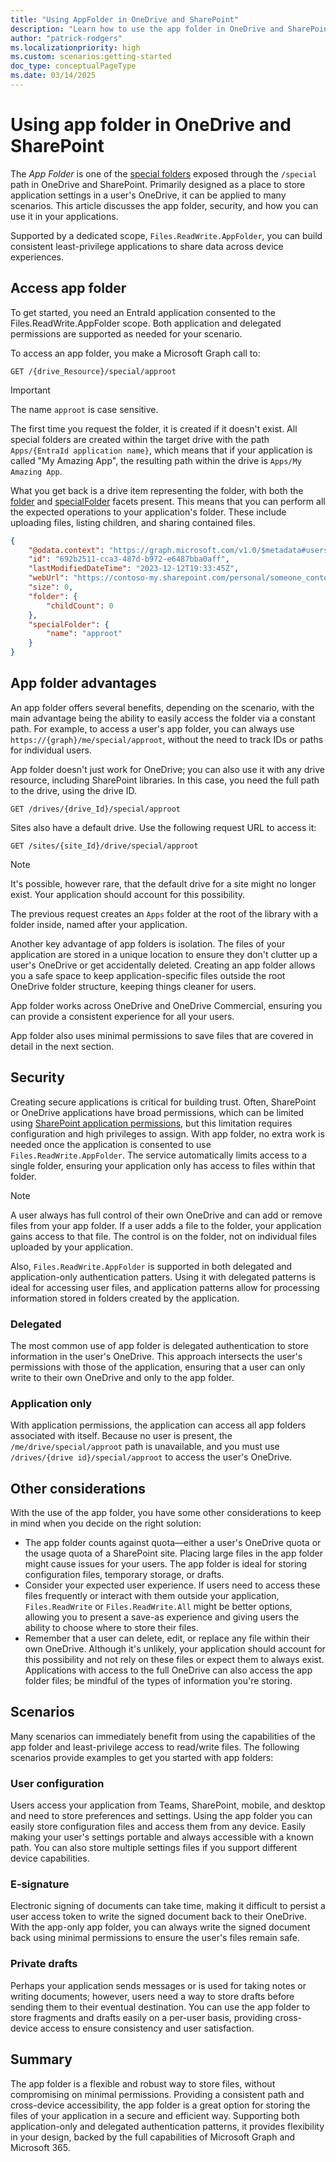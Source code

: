 ```yaml
---
title: "Using AppFolder in OneDrive and SharePoint"
description: "Learn how to use the app folder in OneDrive and SharePoint for secure application settings and data storage with Microsoft Graph."
author: "patrick-rodgers"
ms.localizationpriority: high
ms.custom: scenarios:getting-started
doc_type: conceptualPageType
ms.date: 03/14/2025
---
```


# Using app folder in OneDrive and SharePoint

The *App Folder* is one of the [special folders](/graph/api/drive-get-specialfolder) exposed through the `/special` path in OneDrive and SharePoint. Primarily designed as a place to store application settings in a user's OneDrive, it can be applied to many scenarios. This article discusses the app folder, security, and how you can use it in your applications.

Supported by a dedicated scope, `Files.ReadWrite.AppFolder`, you can build consistent least-privilege applications to share data across device experiences.

## Access app folder

To get started, you need an EntraId application consented to the Files.ReadWrite.AppFolder scope. Both application and delegated permissions are supported as needed for your scenario.

To access an app folder, you make a Microsoft Graph call to:

```HTTP
GET /{drive_Resource}/special/approot
```

> [!IMPORTANT]
> The name `approot` is case sensitive.

The first time you request the folder, it is created if it doesn't exist. All special folders are created within the target drive with the path `Apps/{EntraId application name}`, which means that if your application is called "My Amazing App", the resulting path within the drive is `Apps/My Amazing App`.

What you get back is a drive item representing the folder, with both the [folder](/graph/api/resources/folder) and [specialFolder](/graph/api/resources/specialfolder) facets present. This means that you can perform all the expected operations to your application's folder. These include uploading files, listing children, and sharing contained files.

```JSON
{
    "@odata.context": "https://graph.microsoft.com/v1.0/$metadata#users('c9d6a7bd-c1e0-4cb6-bf3c-48bf6dc571ad')/drive/special/$entity",
    "id": "692b2511-cca3-487d-b972-e6487bba0aff",
    "lastModifiedDateTime": "2023-12-12T19:33:45Z",
    "webUrl": "https://contoso-my.sharepoint.com/personal/someone_contoso_com/Documents/Apps/MyApp",
    "size": 0,
    "folder": {
        "childCount": 0
    },
    "specialFolder": {
        "name": "approot"
    }
}
```

## App folder advantages

An app folder offers several benefits, depending on the scenario, with the main advantage being the ability to easily access the folder via a constant path. For example, to access a user's app folder, you can always use `https://{graph}/me/special/approot`, without the need to track IDs or paths for individual users.

App folder doesn't just work for OneDrive; you can also use it with any drive resource, including SharePoint libraries. In this case, you need the full path to the drive, using the drive ID.

```http
GET /drives/{drive_Id}/special/approot
```

Sites also have a default drive. Use the following request URL to access it:

```http
GET /sites/{site_Id}/drive/special/approot
```

> [!NOTE] 
> It's possible, however rare, that the default drive for a site might no longer exist. Your application should account for this possibility.

The previous request creates an `Apps` folder at the root of the library with a folder inside, named after your application.

Another key advantage of app folders is isolation. The files of your application are stored in a unique location to ensure they don't clutter up a user's OneDrive or get accidentally deleted. Creating an app folder allows you a safe space to keep application-specific files outside the root OneDrive folder structure, keeping things cleaner for users.

App folder works across OneDrive and OneDrive Commercial, ensuring you can provide a consistent experience for all your users.

App folder also uses minimal permissions to save files that are covered in detail in the next section.

## Security

Creating secure applications is critical for building trust. Often, SharePoint or OneDrive applications have broad permissions, which can be limited using [SharePoint application permissions](./permissions-selected-overview.md), but this limitation requires configuration and high privileges to assign. With app folder, no extra work is needed once the application is consented to use `Files.ReadWrite.AppFolder`. The service automatically limits access to a single folder, ensuring your application only has access to files within that folder.

> [!NOTE] 
> A user always has full control of their own OneDrive and can add or remove files from your app folder. If a user adds a file to the folder, your application gains access to that file. The control is on the folder, not on individual files uploaded by your application.

Also, `Files.ReadWrite.AppFolder` is supported in both delegated and application-only authentication patters. Using it with delegated patterns is ideal for accessing user files, and application patterns allow for processing information stored in folders created by the application.

### Delegated

The most common use of app folder is delegated authentication to store information in the user's OneDrive. This approach intersects the user's permissions with those of the application, ensuring that a user can only write to their own OneDrive and only to the app folder.

### Application only

With application permissions, the application can access all app folders associated with itself. Because no user is present, the `/me/drive/special/approot` path is unavailable, and you must use `/drives/{drive id}/special/approot` to access the user's OneDrive.

## Other considerations

With the use of the app folder, you have some other considerations to keep in mind when you decide on the right solution:

- The app folder counts against quota—either a user's OneDrive quota or the usage quota of a SharePoint site. Placing large files in the app folder might cause issues for your users. The app folder is ideal for storing configuration files, temporary storage, or drafts.
- Consider your expected user experience. If users need to access these files frequently or interact with them outside your application, `Files.ReadWrite` or `Files.ReadWrite.All` might be better options, allowing you to present a save-as experience and giving users the ability to choose where to store their files.
- Remember that a user can delete, edit, or replace any file within their own OneDrive. Although it's unlikely, your application should account for this possibility and not rely on these files or expect them to always exist. Applications with access to the full OneDrive can also access the app folder files; be mindful of the types of information you're storing.

## Scenarios

Many scenarios can immediately benefit from using the capabilities of the app folder and least-privilege access to read/write files. The following scenarios provide examples to get you started with app folders:

### User configuration

Users access your application from Teams, SharePoint, mobile, and desktop and need to store preferences and settings. Using the app folder you can easily store configuration files and access them from any device. Easily making your user's settings portable and always accessible with a known path. You can also store multiple settings files if you support different device capabilities.

### E-signature

Electronic signing of documents can take time, making it difficult to persist a user access token to write the signed document back to their OneDrive. With the app-only app folder, you can always write the signed document back using minimal permissions to ensure the user's files remain safe.

### Private drafts

Perhaps your application sends messages or is used for taking notes or writing documents; however, users need a way to store drafts before sending them to their eventual destination. You can use the app folder to store fragments and drafts easily on a per-user basis, providing cross-device access to ensure consistency and user satisfaction.

## Summary

The app folder is a flexible and robust way to store files, without compromising on minimal permissions. Providing a consistent path and cross-device accessibility, the app folder is a great option for storing the files of your application in a secure and efficient way. Supporting both application-only and delegated authentication patterns, it provides flexibility in your design, backed by the full capabilities of Microsoft Graph and Microsoft 365.
